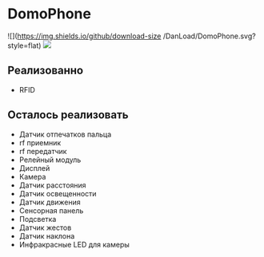 # DomoPhone
![](https://img.shields.io/github/download-size
/DanLoad/DomoPhone.svg?style=flat) 
![](https://img.shields.io/github/languages/zip/DanLoad/DomoPhone.svg?style=flat)
## Реализованно

  - RFID

## Осталось реализовать

  - Датчик отпечатков пальца
  - rf приемник
  - rf передатчик
  - Релейный модуль
  - Дисплей
  - Камера
  - Датчик расстояния
  - Датчик освещенности
  - Датчик движения
  - Сенсорная панель
  - Подсветка
  - Датчик жестов
  - Датчик наклона
  - Инфракрасные LED для камеры

